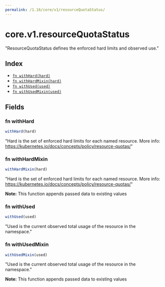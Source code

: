 ```yaml
---
permalink: /1.16/core/v1/resourceQuotaStatus/
---
```


# core.v1.resourceQuotaStatus

"ResourceQuotaStatus defines the enforced hard limits and observed use."

## Index

* [`fn withHard(hard)`](#fn-withhard)
* [`fn withHardMixin(hard)`](#fn-withhardmixin)
* [`fn withUsed(used)`](#fn-withused)
* [`fn withUsedMixin(used)`](#fn-withusedmixin)

## Fields

### fn withHard

```ts
withHard(hard)
```

"Hard is the set of enforced hard limits for each named resource. More info: https://kubernetes.io/docs/concepts/policy/resource-quotas/"

### fn withHardMixin

```ts
withHardMixin(hard)
```

"Hard is the set of enforced hard limits for each named resource. More info: https://kubernetes.io/docs/concepts/policy/resource-quotas/"

**Note:** This function appends passed data to existing values

### fn withUsed

```ts
withUsed(used)
```

"Used is the current observed total usage of the resource in the namespace."

### fn withUsedMixin

```ts
withUsedMixin(used)
```

"Used is the current observed total usage of the resource in the namespace."

**Note:** This function appends passed data to existing values